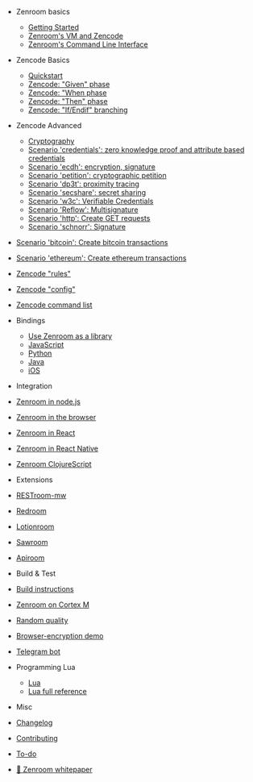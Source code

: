 
- Zenroom basics
  - [Getting Started](/)
  - [Zenroom's VM and Zencode](/pages/zencode-intro.md "Zencode cookbook intro")  
  - [Zenroom's Command Line Interface](/pages/how-to-exec.md "Execute")


- Zencode Basics
  - [Quickstart](/pages/zencode-cookbook-intro.md "Zencode Quickstart") 
  - [Zencode: "Given" phase](/pages/zencode-cookbook-given.md "Zencode cookbook Given")
  - [Zencode: "When phase](/pages/zencode-cookbook-when.md "Zencode cookbook When")
  - [Zencode: "Then" phase](/pages/zencode-cookbook-then.md "Zencode cookbook Then")
  - [Zencode: "If/Endif" branching](/pages/zencode-if-endif.md "Zencode branching")

- Zencode Advanced 
  - [Cryptography](/pages/zencode-crypto.md "Zencode")
  - [Scenario 'credentials': zero knowledge proof and attribute based credentials](/pages/zencode-scenario-credentials.md "Zencode credentials")
  - [Scenario 'ecdh': encryption, signature](/pages/zencode-scenarios-ecdh "Zencode ecdh")
  - [Scenario 'petition': cryptographic petition](/pages/zencode-scenarios-petition "Zencode petition")
  - [Scenario 'dp3t': proximity tracing](/pages/zencode-scenario-dp3t "Zencode petition")
  - [Scenario 'secshare': secret sharing](/pages/zencode-scenario-secShare "Zencode secret share")
  - [Scenario 'w3c': Verifiable Credentials](/pages/zencode-cookbook-w3c-vc "W3C Verifiable Credentials")
  - [Scenario 'Reflow': Multisignature](/pages/zencode-scenario-reflow "Reflow Multisignature")
  - [Scenario 'http': Create GET requests](/pages/zencode-scenarios-http.md "create GET requests")
  - [Scenario 'schnorr': Signature](/pages/zencode-scenarios-schnorr.md "Zencode schnorr")
 <!--- --->
  - [Scenario 'bitcoin': Create bitcoin transactions](/pages/zencode-scenarios-bitcoin.md "Create bitcoin transactions")  
  - [Scenario 'ethereum': Create ethereum transactions](/pages/zencode-scenarios-ethereum.md "Create ethereum transactions")  
  - [Zencode "rules"](/pages/zencode-rules.md "Zencode encoding and format rules")
  - [Zencode "config"](/pages/zenroom-config.md "Zenroom config")
  - [Zencode command list](/pages/zencode-list.md "Zencode command list")  

- Bindings
  - [ Use Zenroom as a library](/pages/how-to-embed.md "Embed") 
  - [JavaScript ](/pages/javascript.md "Use Zenroom in JavaScript")
  - [Python](/pages/python.md "Use Zenroom in JavaScript")
  - [Java](/pages/java.md "Use Zenroom in Java")
  - [iOS](/pages/ios.md "Use Zenroom in iOS")

- Integration
 - [Zenroom in node.js](/pages/zenroom-javascript1b.md "Use Zenroom in node.js")
 - [Zenroom in the browser](/pages/zenroom-javascript2b.md "Use Zenroom in the browser")
 - [Zenroom in React](/pages/zenroom-javascript3.md "Use Zenroom in React")
 - [Zenroom in React Native](/pages/zenroom-react-native.md "Use Zenroom in React Native")
 - [Zenroom ClojureScript](/pages/zenroom-clojurescript.md "Zenroom ClojureScript]") 

- Extensions
 - [RESTroom-mw](/pages/restroom-mw)
 - [Redroom](/ext/redroom)
 - [Lotionroom](/ext/lotionroom)
 - [Sawroom](/ext/sawroom)
 - [Apiroom](/pages/apiroom)


- Build & Test
 - [Build instructions](/pages/how-to-build.md "Build Zenroom")  
 - [Zenroom on Cortex M](/pages/cortex.md "Zenroom on Cortex M")
 - [Random quality](/pages/random.md "Random quality measurement")
 - [Browser-encryption demo](/pages/encrypt.md "Browser-encryption demo")
 - [Telegram bot](/pages/zenroomTelegramBotPython.md "Zenroom Telegram bot")



- Programming Lua
  - [Lua](/pages/lua.md "in Lua")
  - [Lua full reference](/pages/ldoc/o/README.md "in Lua") 
 
- Misc
 - [Changelog](CHANGELOG)
 - [Contributing](CONTRIBUTING)
 - [To-do](TODO)
 - [📄 Zenroom whitepaper](/pages/zenroom_whitepaper.pdf ':ignore')

<!--- comment example --->
